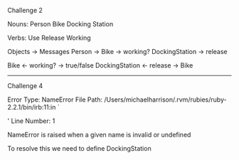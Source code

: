 Challenge 2

Nouns:
Person
Bike
Docking Station

Verbs:
Use
Release
Working

Objects -> Messages
Person ->
Bike -> working?
DockingStation -> release

Bike <- working? -> true/false
DockingStation <- release -> Bike

---
Challenge 4

Error Type: NameError
File Path: /Users/michaelharrison/.rvm/rubies/ruby-2.2.1/bin/irb:11:in `<main>'
Line Number: 1

NameError is raised when a given name is invalid or undefined

To resolve this we need to define DockingStation